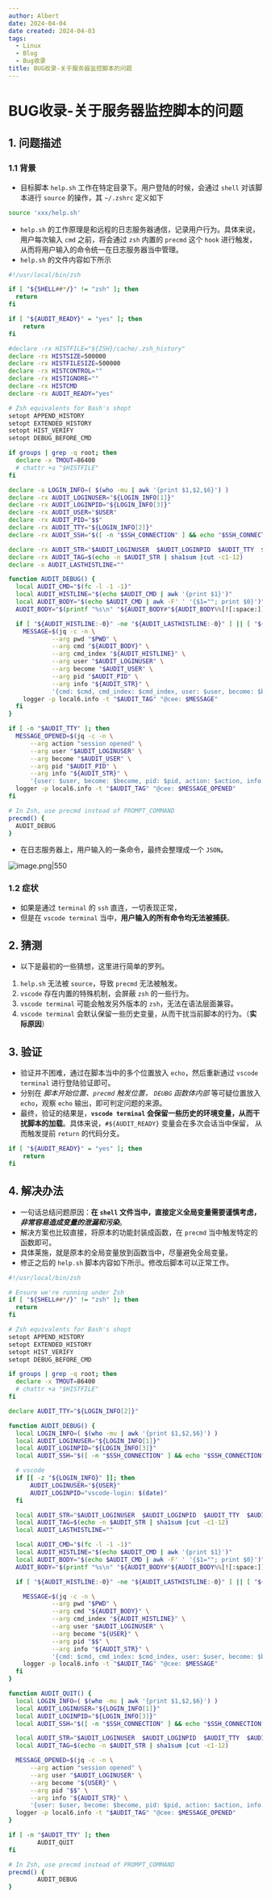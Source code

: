 ```yaml
---
author: Albert
date: 2024-04-04
date created: 2024-04-03
tags:
  - Linux
  - Blog
  - Bug收录
title: BUG收录-关于服务器监控脚本的问题
---
```


# BUG收录-关于服务器监控脚本的问题

## 1. 问题描述

### 1.1 背景

- 目标脚本 `help.sh` 工作在特定目录下。用户登陆的时候，会通过 `shell` 对该脚本进行 `source` 的操作，其 `~/.zshrc` 定义如下

```bash
source 'xxx/help.sh'
```

- `help.sh` 的工作原理是和远程的日志服务器通信，记录用户行为。具体来说，用户每次输入 `cmd` 之前，将会通过 `zsh` 内置的 `precmd` 这个 `hook` 进行触发，从而将用户输入的命令统一在日志服务器当中管理。
-  `help.sh` 的文件内容如下所示

```bash
#!/usr/local/bin/zsh

if [ "${SHELL##*/}" != "zsh" ]; then
  return
fi

if [ "${AUDIT_READY}" = "yes" ]; then
    return
fi

#declare -rx HISTFILE="${ZSH}/cache/.zsh_history"
declare -rx HISTSIZE=500000
declare -rx HISTFILESIZE=500000
declare -rx HISTCONTROL=""
declare -rx HISTIGNORE=""
declare -rx HISTCMD
declare -rx AUDIT_READY="yes"

# Zsh equivalents for Bash's shopt
setopt APPEND_HISTORY
setopt EXTENDED_HISTORY
setopt HIST_VERIFY
setopt DEBUG_BEFORE_CMD

if groups | grep -q root; then
  declare -x TMOUT=86400
  # chattr +a "$HISTFILE"
fi

declare -a LOGIN_INFO=( $(who -mu | awk '{print $1,$2,$6}') )
declare -rx AUDIT_LOGINUSER="${LOGIN_INFO[1]}"
declare -rx AUDIT_LOGINPID="${LOGIN_INFO[3]}"
declare -rx AUDIT_USER="$USER"
declare -rx AUDIT_PID="$$"
declare -rx AUDIT_TTY="${LOGIN_INFO[2]}"
declare -rx AUDIT_SSH="$([ -n "$SSH_CONNECTION" ] && echo "$SSH_CONNECTION" | awk '{print $1":"$2"->"$3":"$4}')"

declare -rx AUDIT_STR="$AUDIT_LOGINUSER  $AUDIT_LOGINPID  $AUDIT_TTY  $AUDIT_SSH"
declare -rx AUDIT_TAG=$(echo -n $AUDIT_STR | sha1sum |cut -c1-12)
declare -x AUDIT_LASTHISTLINE=""

function AUDIT_DEBUG() {
  local AUDIT_CMD="$(fc -l -1 -1)"
  local AUDIT_HISTLINE="$(echo $AUDIT_CMD | awk '{print $1}')"
  local AUDIT_BODY="$(echo $AUDIT_CMD | awk -F' ' '{$1=""; print $0}')"
  AUDIT_BODY="$(printf "%s\n" "${AUDIT_BODY#"${AUDIT_BODY%%[![:space:]]*}"}")"

  if [ "${AUDIT_HISTLINE:-0}" -ne "${AUDIT_LASTHISTLINE:-0}" ] || [ "${AUDIT_HISTLINE:-0}" -eq "1" ]; then
    MESSAGE=$(jq -c -n \
            --arg pwd "$PWD" \
            --arg cmd "${AUDIT_BODY}" \
            --arg cmd_index "${AUDIT_HISTLINE}" \
            --arg user "$AUDIT_LOGINUSER" \
            --arg become "$AUDIT_USER" \
            --arg pid "$AUDIT_PID" \
            --arg info "${AUDIT_STR}" \
            '{cmd: $cmd, cmd_index: $cmd_index, user: $user, become: $become, pid: $pid, pwd: $pwd, info: $info}')
    logger -p local6.info -t "$AUDIT_TAG" "@cee: $MESSAGE"
  fi
}

if [ -n "$AUDIT_TTY" ]; then
  MESSAGE_OPENED=$(jq -c -n \
      --arg action "session opened" \
      --arg user "$AUDIT_LOGINUSER" \
      --arg become "$AUDIT_USER" \
      --arg pid "$AUDIT_PID" \
      --arg info "${AUDIT_STR}" \
      '{user: $user, become: $become, pid: $pid, action: $action, info: $info}')
  logger -p local6.info -t "$AUDIT_TAG" "@cee: $MESSAGE_OPENED"
fi

# In Zsh, use precmd instead of PROMPT_COMMAND
precmd() {
  AUDIT_DEBUG
}

```

- 在日志服务器上，用户输入的一条命令，最终会整理成一个 `JSON`。

![image.png|550](https://img-20221128.oss-cn-shanghai.aliyuncs.com/img-2023-05/20240404214425.png)

### 1.2 症状

- 如果是通过 `terminal` 的 `ssh` 直连，一切表现正常，
- 但是在 `vscode terminal` 当中，**用户输入的所有命令均无法被捕获**。

## 2. 猜测

- 以下是最初的一些猜想，这里进行简单的罗列。

1. `help.sh` 无法被 `source`，导致 `precmd` 无法被触发。
2. `vscode` 存在内置的特殊机制，会屏蔽 `zsh` 的一些行为。
3. `vscode terminal` 可能会触发另外版本的 `zsh`，无法在语法层面兼容。
4. `vscode terminal` 会默认保留一些历史变量，从而干扰当前脚本的行为。（**实际原因**）

## 3. 验证

- 验证并不困难，通过在脚本当中的多个位置放入 `echo`，然后重新通过 `vscode terminal` 进行登陆验证即可。
- 分别在 *脚本开始位置、`precmd` 触发位置， `DEUBG`  函数体内部* 等可疑位置放入 `echo`，观察 `echo` 输出，即可判定问题的来源。
- 最终，验证的结果是，**`vscode terminal` 会保留一些历史的环境变量，从而干扰脚本的加载**。具体来说，`#${AUDIT_READY}` 变量会在多次会话当中保留， 从而触发提前 `return` 的代码分支。

```bash
if [ "${AUDIT_READY}" = "yes" ]; then
    return
fi
```

## 4. 解决办法

- 一句话总结问题原因：**在 `shell` 文件当中，直接定义全局变量需要谨慎考虑，*非常容易造成变量的泄漏和污染***。
- 解决方案也比较直接，将原本的功能封装成函数，在 `precmd` 当中触发特定的函数即可。
- 具体莱施，就是原本的全局变量放到函数当中，尽量避免全局变量。
- 修正之后的 `help.sh` 脚本内容如下所示。修改后脚本可以正常工作。

```bash
#!/usr/local/bin/zsh

# Ensure we're running under Zsh
if [ "${SHELL##*/}" != "zsh" ]; then
  return
fi

# Zsh equivalents for Bash's shopt
setopt APPEND_HISTORY
setopt EXTENDED_HISTORY
setopt HIST_VERIFY
setopt DEBUG_BEFORE_CMD

if groups | grep -q root; then
  declare -x TMOUT=86400
  # chattr +a "$HISTFILE"
fi

declare AUDIT_TTY="${LOGIN_INFO[2]}"

function AUDIT_DEBUG() {
  local LOGIN_INFO=( $(who -mu | awk '{print $1,$2,$6}') )
  local AUDIT_LOGINUSER="${LOGIN_INFO[1]}"
  local AUDIT_LOGINPID="${LOGIN_INFO[3]}"
  local AUDIT_SSH="$([ -n "$SSH_CONNECTION" ] && echo "$SSH_CONNECTION" | awk '{print $1":"$2"->"$3":"$4}')"

  # vscode
  if [[ -z "${LOGIN_INFO}" ]]; then
      AUDIT_LOGINUSER="${USER}"
      AUDIT_LOGINPID="vscode-login: $(date)"
  fi

  local AUDIT_STR="$AUDIT_LOGINUSER  $AUDIT_LOGINPID  $AUDIT_TTY  $AUDIT_SSH"
  local AUDIT_TAG=$(echo -n $AUDIT_STR | sha1sum |cut -c1-12)
  local AUDIT_LASTHISTLINE=""

  local AUDIT_CMD="$(fc -l -1 -1)"
  local AUDIT_HISTLINE="$(echo $AUDIT_CMD | awk '{print $1}')"
  local AUDIT_BODY="$(echo $AUDIT_CMD | awk -F' ' '{$1=""; print $0}')"
  AUDIT_BODY="$(printf "%s\n" "${AUDIT_BODY#"${AUDIT_BODY%%[![:space:]]*}"}")"

  if [ "${AUDIT_HISTLINE:-0}" -ne "${AUDIT_LASTHISTLINE:-0}" ] || [ "${AUDIT_HISTLINE:-0}" -eq "1" ]; then

    MESSAGE=$(jq -c -n \
            --arg pwd "$PWD" \
            --arg cmd "${AUDIT_BODY}" \
            --arg cmd_index "${AUDIT_HISTLINE}" \
            --arg user "$AUDIT_LOGINUSER" \
            --arg become "${USER}" \
            --arg pid "$$" \
            --arg info "${AUDIT_STR}" \
            '{cmd: $cmd, cmd_index: $cmd_index, user: $user, become: $become, pid: $pid, pwd: $pwd, info: $info}')
    logger -p local6.info -t "$AUDIT_TAG" "@cee: $MESSAGE"
  fi
}

function AUDIT_QUIT() {
  local LOGIN_INFO=( $(who -mu | awk '{print $1,$2,$6}') )
  local AUDIT_LOGINUSER="${LOGIN_INFO[1]}"
  local AUDIT_LOGINPID="${LOGIN_INFO[3]}"
  local AUDIT_SSH="$([ -n "$SSH_CONNECTION" ] && echo "$SSH_CONNECTION" | awk '{print $1":"$2"->"$3":"$4}')"

  local AUDIT_STR="$AUDIT_LOGINUSER  $AUDIT_LOGINPID  $AUDIT_TTY  $AUDIT_SSH"
  local AUDIT_TAG=$(echo -n $AUDIT_STR | sha1sum |cut -c1-12)

  MESSAGE_OPENED=$(jq -c -n \
      --arg action "session opened" \
      --arg user "$AUDIT_LOGINUSER" \
      --arg become "${USER}" \
      --arg pid "$$" \
      --arg info "${AUDIT_STR}" \
      '{user: $user, become: $become, pid: $pid, action: $action, info: $info}')
  logger -p local6.info -t "$AUDIT_TAG" "@cee: $MESSAGE_OPENED"
}

if [ -n "$AUDIT_TTY" ]; then
        AUDIT_QUIT
fi

# In Zsh, use precmd instead of PROMPT_COMMAND
precmd() {
        AUDIT_DEBUG
}
```